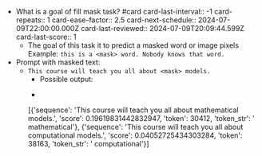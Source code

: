 - What is a goal of fill mask task? #card
  card-last-interval:: -1
  card-repeats:: 1
  card-ease-factor:: 2.5
  card-next-schedule:: 2024-07-09T22:00:00.000Z
  card-last-reviewed:: 2024-07-09T20:09:44.599Z
  card-last-score:: 1
	- The goal of this task it to predict a masked word or image pixels
	  Example:
	  `this is a <mask> word. Nobody knows that word.`
- Prompt with masked text:
	- ```This course will teach you all about <mask> models.```
	  - Possible output:
	  - ```json
	   [{'sequence': 'This course will teach you all about mathematical models.',
	     'score': 0.19619831442832947,
	     'token': 30412,
	     'token_str': ' mathematical'},
	    {'sequence': 'This course will teach you all about computational models.',
	     'score': 0.04052725434303284,
	     'token': 38163,
	     'token_str': ' computational'}]
	   ```